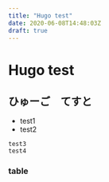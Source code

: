 ```yaml
---
title: "Hugo test"
date: 2020-06-08T14:48:03Z
draft: true
---
```


# Hugo test
## ひゅーご　てすと
- test1
- test2

```
test3
test4
```

### table




